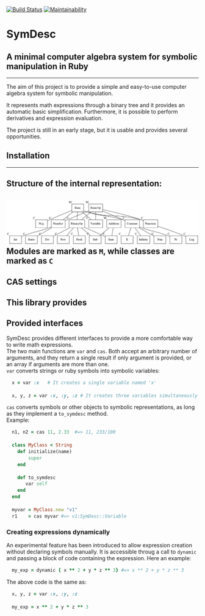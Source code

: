 [![Build Status](https://travis-ci.com/max-codeware/SymDesc.svg?branch=master)](https://travis-ci.com/max-codeware/SymDesc)
[![Maintainability](https://api.codeclimate.com/v1/badges/81c27b0478dee8f92aec/maintainability)](https://codeclimate.com/github/max-codeware/SymDesc/maintainability)

# SymDesc
## A minimal computer algebra system for symbolic manipulation in Ruby
___
The aim of this project is to provide a simple and easy-to-use computer algebra system for symbolic
manipulation.

It represents math expressions through a binary tree and it provides an automatic basic simplification. 
Furthermore, it is possible to perform derivatives and expression evaluation.

The project is still in an early stage, but it is usable and provides several opportunities.

## Installation
---
## Structure of the internal representation:
![Inheritance chain](res/inheritance_chain.png)
Modules are marked as `M`, while classes are marked as `C`
---
## CAS settings
This library provides
---
## Provided interfaces
SymDesc provides different interfaces to provide a more comfortable way to write math expressions.\
The two main functions are `var` and `cas`. Both accept an arbitrary number of arguments, and they return a
single result if only argument is provided, or an array if arguments are more than one.\
`var` converts strings or ruby symbols into symbolic variables:
```ruby
  x = var :x   # It creates a single variable named 'x'

  x, y, z = var :x, :y, :z # It creates three variables simultaneously
```

`cas` converts symbols or other objects to symbolic representations, as long as they implement a `to_symdesc`
method.\
Example:
```ruby
  n1, n2 = cas 11, 2.33  #=> 11, 233/100

  class MyClass < String 
  	def initialize(name)
  		super
  	end

  	def to_symdesc
       var self
  	end
  end

  myvar = MyClass.new "v1"
  r1    = cas myvar #=> v1:SymDesc::Variable  
```

### Creating expressions dynamically
An experimental feature has been introduced to allow expression creation without declaring symbols manually.
It is accessible throug a call to `dynamic` and passing a block of code containing the expression. Here an
example:
```ruby
  my_exp = dynamic { x ** 2 + y * z ** 3} #=> x ** 2 + y * z ** 3
```
The above code is the same as:
```ruby
  x, y, z = var :x, :y, :z 

  my_exp = x ** 2 + y * z ** 3
```
